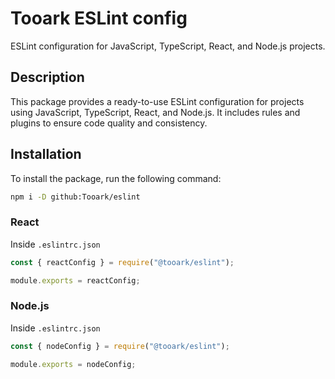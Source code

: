# Tooark ESLint config

ESLint configuration for JavaScript, TypeScript, React, and Node.js projects.

## Description

This package provides a ready-to-use ESLint configuration for projects using JavaScript, TypeScript, React, and Node.js. It includes rules and plugins to ensure code quality and consistency.

## Installation

To install the package, run the following command:

```bash
npm i -D github:Tooark/eslint
```

### React

Inside `.eslintrc.json`

```javascript
const { reactConfig } = require("@tooark/eslint");

module.exports = reactConfig;
```

### Node.js

Inside `.eslintrc.json`

```javascript
const { nodeConfig } = require("@tooark/eslint");

module.exports = nodeConfig;
```
